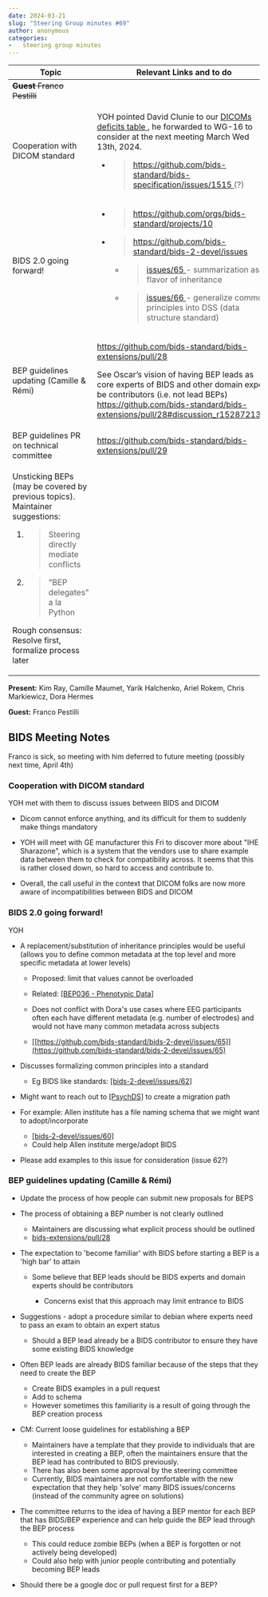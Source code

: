 ```yaml
---
date: 2024-03-21
slug: "Steering Group minutes #69"
author: anonymous
categories:
-   steering group minutes
---
```


<!-- more -->

<table>
 <thead>
  <tr class="header">
   <th>
    <strong>
     Topic
    </strong>
   </th>
   <th>
    <strong>
     Relevant Links and to do
    </strong>
   </th>
  </tr>
 </thead>
 <tbody>
  <tr class="odd">
   <td>
    <del>
     <strong>
      Guest
     </strong>
     Franco Pestilli
    </del>
   </td>
   <td>
   </td>
  </tr>
  <tr class="even">
   <td>
    Cooperation with DICOM standard
   </td>
   <td>
    <p>
     YOH pointed David Clunie to our
     <a href="https://docs.google.com/spreadsheets/u/0/d/1wcal4qi2z14bSKm7lTuqyzb3FdvmCDfXHl0iMhIFeaE/edit">
      <span class="underline">
       DICOMs deficits table
      </span>
     </a>
     , he forwarded to WG-16 to consider at the next meeting March Wed 13th, 2024.
    </p>
    <ul>
     <li>
      <blockquote>
       <p>
        <a href="https://github.com/bids-standard/bids-specification/issues/1515">
         <span class="underline">
          https://github.com/bids-standard/bids-specification/issues/1515
         </span>
        </a>
        (?)
       </p>
      </blockquote>
     </li>
    </ul>
   </td>
  </tr>
  <tr class="odd">
   <td>
    BIDS 2.0 going forward!
   </td>
   <td>
    <ul>
     <li>
      <blockquote>
       <p>
        <a href="https://github.com/orgs/bids-standard/projects/10">
         <span class="underline">
          https://github.com/orgs/bids-standard/projects/10
         </span>
        </a>
       </p>
      </blockquote>
     </li>
     <li>
      <blockquote>
       <p>
        <a href="https://github.com/bids-standard/bids-2-devel/issues">
         <span class="underline">
          https://github.com/bids-standard/bids-2-devel/issues
         </span>
        </a>
       </p>
      </blockquote>
      <ul>
       <li>
        <blockquote>
         <p>
          <a href="https://github.com/bids-standard/bids-2-devel/issues/65">
           <span class="underline">
            issues/65
           </span>
          </a>
          - summarization as a flavor of inheritance
         </p>
        </blockquote>
       </li>
       <li>
        <blockquote>
         <p>
          <a href="https://github.com/bids-standard/bids-2-devel/issues/66">
           <span class="underline">
            issues/66
           </span>
          </a>
          - generalize common principles into DSS (data structure standard)
         </p>
        </blockquote>
       </li>
      </ul>
     </li>
    </ul>
   </td>
  </tr>
  <tr class="even">
   <td>
    BEP guidelines updating (Camille &amp; Rémi)
   </td>
   <td>
    <p>
     <a href="https://github.com/bids-standard/bids-extensions/pull/28">
      <span class="underline">
       https://github.com/bids-standard/bids-extensions/pull/28
      </span>
     </a>
    </p>
    <p>
     See Oscar’s vision of having BEP leads as core experts of BIDS and other domain expert be contributors (i.e. not lead BEPs)
     <a href="https://github.com/bids-standard/bids-extensions/pull/28#discussion_r1528721354">
      <span class="underline">
       https://github.com/bids-standard/bids-extensions/pull/28#discussion_r1528721354
      </span>
     </a>
    </p>
   </td>
  </tr>
  <tr class="odd">
   <td>
    BEP guidelines PR on technical committee
   </td>
   <td>
    <a href="https://github.com/bids-standard/bids-extensions/pull/29">
     <span class="underline">
      https://github.com/bids-standard/bids-extensions/pull/29
     </span>
    </a>
   </td>
  </tr>
  <tr class="even">
   <td>
    <p>
     Unsticking BEPs (may be covered by previous topics). Maintainer suggestions:
    </p>
    <ol type="1">
     <li>
      <blockquote>
       <p>
        Steering directly mediate conflicts
       </p>
      </blockquote>
     </li>
     <li>
      <blockquote>
       <p>
        "BEP delegates" a la Python
       </p>
      </blockquote>
     </li>
    </ol>
    <p>
     Rough consensus: Resolve first, formalize process later
    </p>
   </td>
   <td>
   </td>
  </tr>
 </tbody>
</table>

**Present:** Kim Ray, Camille Maumet, Yarik Halchenko, Ariel Rokem,
Chris Markiewicz, Dora Hermes

**Guest:** Franco Pestilli

## BIDS Meeting Notes

Franco is sick, so meeting with him deferred to future meeting (possibly next time, April 4th)

### Cooperation with DICOM standard

YOH met with them to discuss issues between BIDS and DICOM

-   Dicom cannot enforce anything, and its difficult for them to suddenly make things mandatory

-   YOH will meet with GE manufacturer this Fri to discover more about "IHE Sharazone",
    which is a system that the vendors use to share example data between them to check for compatibility across.
    It seems that this is rather closed down, so hard to access and contribute to.

-   Overall, the call useful in the context that DICOM folks are now more aware of incompatibilities between BIDS and DICOM

### BIDS 2.0 going forward!

YOH

-   A replacement/substitution of inheritance principles would be useful
   (allows you to define common metadata at the top level and more specific metadata at lower levels)

    -   Proposed: limit that values cannot be overloaded

    -   Related: [[BEP036 - Phenotypic Data]](https://bids.neuroimaging.io/bep036)

    -   Does not conflict with Dora\'s use cases where EEG participants often each have different metadata
        (e.g. number of electrodes) and would not have many common metadata across subjects

    -   [[https://github.com/bids-standard/bids-2-devel/issues/65]](https://github.com/bids-standard/bids-2-devel/issues/65)

-   Discusses formalizing common principles into a standard

    -   Eg BIDS like standards: [[bids-2-devel/issues/62]](https://github.com/bids-standard/bids-2-devel/issues/62)

-   Might want to reach out to [[PsychDS]](https://psych-ds.github.io/) to create a migration path

-   For example: Allen institute has a file naming schema that we might want to adopt/incorporate

    -   [[bids-2-devel/issues/60]](https://github.com/bids-standard/bids-2-devel/issues/60)
    -   Could help Allen institute merge/adopt BIDS

-   Please add examples to this issue for consideration (issue 62?)

### BEP guidelines updating (Camille & Rémi)

-   Update the process of how people can submit new proposals for BEPS

-   The process of obtaining a BEP number is not clearly outlined

    -   Maintainers are discussing what explicit process should be outlined
    -   [bids-extensions/pull/28](https://github.com/bids-standard/bids-extensions/pull/28)

-   The expectation to 'become familiar' with BIDS before starting a BEP is a 'high bar' to attain

    -   Some believe that BEP leads should be BIDS experts and domain experts should be contributors

        -   Concerns exist that this approach may limit entrance to BIDS

-   Suggestions - adopt a procedure similar to debian where experts need to pass an exam to obtain an expert status

    -   Should a BEP lead already be a BIDS contributor to ensure they have some existing BIDS knowledge

-   Often BEP leads are already BIDS familiar because of the steps that they need to create the BEP

    -   Create BIDS examples in a pull request
    -   Add to schema
    -   However sometimes this familiarity is a result of going through the BEP creation process

-   CM: Current loose guidelines for establishing a BEP

    -   Maintainers have a template that they provide to individuals that are interested in creating a BEP, often the maintainers ensure that the BEP lead has contributed to BIDS previously.
    -   There has also been some approval by the steering committee
    -   Currently, BIDS maintainers are not comfortable with the new expectation that they help 'solve' many BIDS issues/concerns (instead of the community agree on solutions)

-   The committee returns to the idea of having a BEP mentor for each BEP that has BIDS/BEP experience and can help guide the BEP lead through the BEP process

    -   This could reduce zombie BEPs (when a BEP is forgotten or not actively being developed)
    -   Could also help with junior people contributing and potentially becoming BEP leads

-   Should there be a google doc or pull request first for a BEP?
